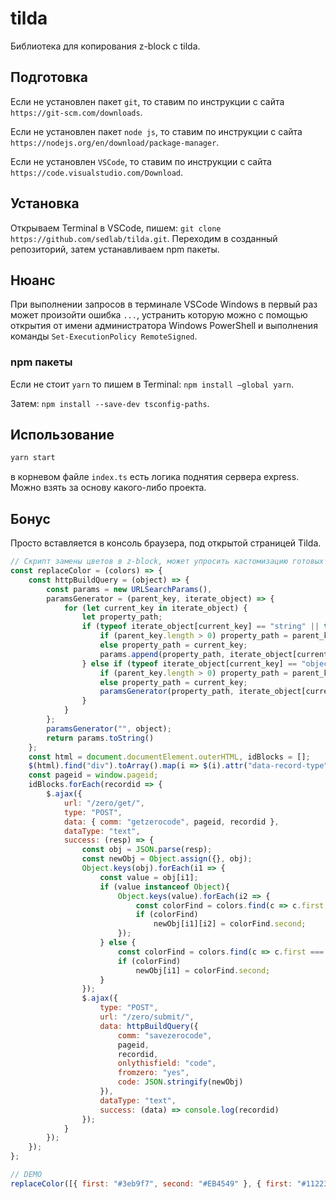 # tilda

Библиотека для копирования z-block с tilda.

## Подготовка

Если не установлен пакет `git`, то ставим по инструкции с сайта `https://git-scm.com/downloads`.

Если не установлен пакет `node js`, то ставим по инструкции с сайта `https://nodejs.org/en/download/package-manager`.

Если не установлен `VSCode`, то ставим по инструкции с сайта `https://code.visualstudio.com/Download`.

## Установка
Открываем Terminal в VSCode, пишем: `git clone https://github.com/sedlab/tilda.git`. Переходим в созданный репозиторий, затем устанавливаем npm пакеты.

## Нюанс
При выполнении запросов в терминале VSCode Windows в первый раз может произойти ошибка `...`, устранить которую можно с помощью открытия от имени администратора Windows PowerShell и выполнения команды `Set-ExecutionPolicy RemoteSigned`.

### npm пакеты
Если не стоит `yarn` то пишем в Terminal: `npm install —global yarn`.

Затем: `npm install --save-dev tsconfig-paths`.

## Использование

```js
yarn start
```

в корневом файле `index.ts` есть логика поднятия сервера express. Можно взять за основу какого-либо проекта.


## Бонус
Просто вставляется в консоль браузера, под открытой страницей Tilda.

```js
// Скрипт замены цветов в z-block, может упросить кастомизацию готовых блоков.
const replaceColor = (colors) => {
    const httpBuildQuery = (object) => { 
        const params = new URLSearchParams(), 
        paramsGenerator = (parent_key, iterate_object) => { 
            for (let current_key in iterate_object) { 
                let property_path; 
                if (typeof iterate_object[current_key] == "string" || typeof iterate_object[current_key] == "number") { 
                    if (parent_key.length > 0) property_path = parent_key + "[" + current_key + "]"; 
                    else property_path = current_key; 
                    params.append(property_path, iterate_object[current_key]) 
                } else if (typeof iterate_object[current_key] == "object") { 
                    if (parent_key.length > 0) property_path = parent_key + "[" + current_key + "]"; 
                    else property_path = current_key; 
                    paramsGenerator(property_path, iterate_object[current_key]) 
                } 
            } 
        }; 
        paramsGenerator("", object); 
        return params.toString() 
    };
    const html = document.documentElement.outerHTML, idBlocks = [];
    $(html).find("div").toArray().map(i => $(i).attr("data-record-type") === "396" && idBlocks.push($(i)?.attr("id")?.replace("record", "")));
    const pageid = window.pageid;
    idBlocks.forEach(recordid => {
        $.ajax({
            url: "/zero/get/",
            type: "POST",
            data: { comm: "getzerocode", pageid, recordid },
            dataType: "text",
            success: (resp) => {
                const obj = JSON.parse(resp);
                const newObj = Object.assign({}, obj);
                Object.keys(obj).forEach(i1 => {
                    const value = obj[i1];
                    if (value instanceof Object){
                        Object.keys(value).forEach(i2 => {
                            const colorFind = colors.find(c => c.first === value[i2]);
                            if (colorFind)
                                newObj[i1][i2] = colorFind.second;
                        });
                    } else {
                        const colorFind = colors.find(c => c.first === value);
                        if (colorFind)
                            newObj[i1] = colorFind.second;
                    }
                });
                $.ajax({
                    type: "POST",
                    url: "/zero/submit/",
                    data: httpBuildQuery({ 
                        comm: "savezerocode", 
                        pageid, 
                        recordid, 
                        onlythisfield: "code", 
                        fromzero: "yes", 
                        code: JSON.stringify(newObj)
                    }), 
                    dataType: "text", 
                    success: (data) => console.log(recordid)
                });
            }
        });
    });
};

// DEMO
replaceColor([{ first: "#3eb9f7", second: "#EB4549" }, { first: "#112233", second: "#374047" }, { first: "#8bd2f5", second: "#F8F2E2" } ]);
```
